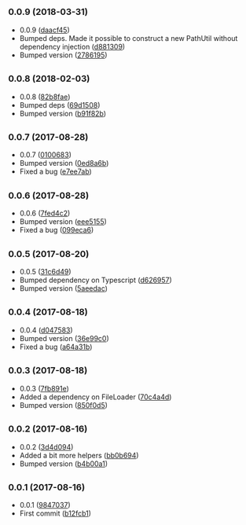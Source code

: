<a name="0.0.9"></a>
## <small>0.0.9 (2018-03-31)</small>

* 0.0.9 ([daacf45](https://github.com/wessberg/pathutil/commit/daacf45))
* Bumped deps. Made it possible to construct a new PathUtil without dependency injection ([d881309](https://github.com/wessberg/pathutil/commit/d881309))
* Bumped version ([2786195](https://github.com/wessberg/pathutil/commit/2786195))



<a name="0.0.8"></a>
## <small>0.0.8 (2018-02-03)</small>

* 0.0.8 ([82b8fae](https://github.com/wessberg/pathutil/commit/82b8fae))
* Bumped deps ([69d1508](https://github.com/wessberg/pathutil/commit/69d1508))
* Bumped version ([b91f82b](https://github.com/wessberg/pathutil/commit/b91f82b))



<a name="0.0.7"></a>
## <small>0.0.7 (2017-08-28)</small>

* 0.0.7 ([0100683](https://github.com/wessberg/pathutil/commit/0100683))
* Bumped version ([0ed8a6b](https://github.com/wessberg/pathutil/commit/0ed8a6b))
* Fixed a bug ([e7ee7ab](https://github.com/wessberg/pathutil/commit/e7ee7ab))



<a name="0.0.6"></a>
## <small>0.0.6 (2017-08-28)</small>

* 0.0.6 ([7fed4c2](https://github.com/wessberg/pathutil/commit/7fed4c2))
* Bumped version ([eee5155](https://github.com/wessberg/pathutil/commit/eee5155))
* Fixed a bug ([099eca6](https://github.com/wessberg/pathutil/commit/099eca6))



<a name="0.0.5"></a>
## <small>0.0.5 (2017-08-20)</small>

* 0.0.5 ([31c6d49](https://github.com/wessberg/pathutil/commit/31c6d49))
* Bumped dependency on Typescript ([d626957](https://github.com/wessberg/pathutil/commit/d626957))
* Bumped version ([5aeedac](https://github.com/wessberg/pathutil/commit/5aeedac))



<a name="0.0.4"></a>
## <small>0.0.4 (2017-08-18)</small>

* 0.0.4 ([d047583](https://github.com/wessberg/pathutil/commit/d047583))
* Bumped version ([36e99c0](https://github.com/wessberg/pathutil/commit/36e99c0))
* Fixed a bug ([a64a31b](https://github.com/wessberg/pathutil/commit/a64a31b))



<a name="0.0.3"></a>
## <small>0.0.3 (2017-08-18)</small>

* 0.0.3 ([7fb891e](https://github.com/wessberg/pathutil/commit/7fb891e))
* Added a dependency on FileLoader ([70c4a4d](https://github.com/wessberg/pathutil/commit/70c4a4d))
* Bumped version ([850f0d5](https://github.com/wessberg/pathutil/commit/850f0d5))



<a name="0.0.2"></a>
## <small>0.0.2 (2017-08-16)</small>

* 0.0.2 ([3d4d094](https://github.com/wessberg/pathutil/commit/3d4d094))
* Added a bit more helpers ([bb0b694](https://github.com/wessberg/pathutil/commit/bb0b694))
* Bumped version ([b4b00a1](https://github.com/wessberg/pathutil/commit/b4b00a1))



<a name="0.0.1"></a>
## <small>0.0.1 (2017-08-16)</small>

* 0.0.1 ([9847037](https://github.com/wessberg/pathutil/commit/9847037))
* First commit ([b12fcb1](https://github.com/wessberg/pathutil/commit/b12fcb1))



